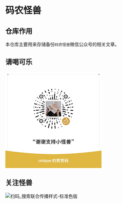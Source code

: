 # 码农怪兽

## 仓库作用

本仓库主要用来存储备份`码农怪兽`微信公众号的相关文章。

## 请喝可乐

<img src="./assets/小怪兽的赞赏码.JPG" width = "300" height = "300" alt="图片名称" align="center" />

## 关注怪兽

![扫码_搜索联合传播样式-标准色版](./assets/扫码_搜索联合传播样式-标准色版.png)

